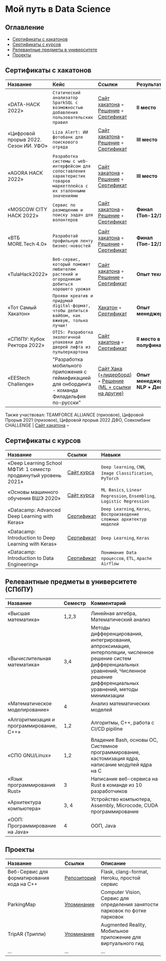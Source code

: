 # Мой путь в Data Science

## Оглавление
- [Сертификаты с хакатонов](#Сертификаты-с-хакатонов)
- [Сертификаты с курсов](#Сертификаты-с-курсов)
- [Релевантные предметы в университете](#Релевантные-предметы-в-университете)
- [Проекты](#Проекты)

## Сертификаты с хакатонов

<!-- Table -->
| Название | Кейс | Ссылки | Результат | Навыки |
| :--- | :--- | :--- | :--- | :--- |
| «DATA-HACK 2022» | `Статический анализатор SparkSQL с возможностью добавления пользовательских правил` | [Сайт хакатона](https://data-hack.ru/) ◦ [Решение](https://github.com/IPROSpark/SwisSQL) ◦ [Сертификат](Hackathons/2022-DATA-HACK.pdf) | **II место** | `PySpark`, `argparse`, `sqlglot`, `sqlfluff`, `sqlcheck`,  `lark`  |
| «Цифровой прорыв 2022. Сезон ИИ. УФО» | `Liza Alert: ИИ фотобанк для поискового отряда` | [Сайт хакатона](https://www.hacks-ai.ru/hackathons/757119) ◦ [Решение](https://github.com/i-pro-lizaalert/ml-torch-fastapi) ◦ [Сертификат](Hackathons/2022-ЦИФРОВОЙ-ПРОРЫВ-УФО.pdf) | **III место** | `PyTorch`, `Resnet34`, `CV`, `Multilabel`, `FastAPI` |
| «AGORA HACK 2022» | `Разработка системы с web-интерфейсом для сопоставления характеристик товаров маркетплейса с их эталонными значениями` | [Сайт хакатона](https://hackathon.agora.ru/) ◦ [Решение](https://github.com/agora-i-plow/backend) ◦ [Сертификат](Hackathons/2022-AGORA-HACK.pdf) | **III место** | `FastAPI`, `MongoDB`, `PostgreSQL`, `Docker`, `NLP preprocessing` |
| «MOSCOW CITY HACK 2022» | `Сервис по размещению и поиску задач для волонтеров` | [Сайт хакатона](https://moscityhack2022.innoagency.ru/) ◦ [Решение](https://github.com/pow-development/powmobile) ◦ [Сертификат](Hackathons/2022-MOSCOW-CITY-HACK.pdf) | **Финал (Топ-12/100+)** | `Flutter/Dart` |
| «ВТБ MORE.Tech 4.0» | `Разработай профильную ленту бизнес-новостей` | [Сайт хакатона](https://moretech.vtb.ru/) ◦ [Решение](https://github.com/LambdaVTB/nlp-workbench) ◦ [Сертификат](Hackathons/2022-MORE-TECH-4.0.pdf) | **Финал (Топ-12/100+)** | `Data mining`, `TF-IDF`, `feedparser`, `NLP preprocessing` |
| «TulaHack2022» | `Веб-сервис, который поможет любителям растений и огородникам добиться хорошего урожая` | [Сайт хакатона](https://tulsu.ru/news/all/10747) ◦ [Решение](https://github.com/Aloe-Vera-Development/aloevera.thevladoss.site) ◦ [Сертификат](Hackathons/2022-TULAHACK.pdf) | **Опыт техлида** | `Web` |
| «Тот Самый Хакатон» | `Прояви креатив и придумай digital-формат, чтобы делиться вайбом, как вживую, только лучше!` | [Хакатон](https://vk.com/wall-118561539_1974) ◦ [Сертификат](Hackathons/2022-ТОТ-САМЫЙ-ХАКАТОН.pdf) | **Опыт менеджера** | `Dart\Flutter`, `Питч-презентация` |
| «СПбПУ: Кубок Ректора 2022» | `OTIS: Разработка экологичной упаковки для дверей лифта из пульперкартона` | [Сайт хакатона](https://rectors-cup.spbstu.ru/) ◦ [Сертификат](Hackathons/2022-КУБОК-РЕКТОРА-OTIS.pdf) | **II место в полуфинале** | `Аналитика `|
| «EEStech Challenge» | "Разработка мобильного приложения с геймификацией для онбординга - команда Филадельфия по-русски" | [Сайт Хака (+лидерборд)](https://codenrock.com/contests/hackathon-eestech-challenge#/info) ◦ [Решение (ML + ссылки на другие)](https://github.com/philadelphia-rus/znayu-ai) | **Опыт менеджера + NLP + Деплой** | `NLP`, `Семантический поиск`, `Fine-tuning OpenAI`, `Интеграция API OpenAI в приложение` | 

Также участвовал: TEAMFORCE ALLIANCE (призовое), Цифровой Прорыв 2021 (призовое), Цифровой прорыв 2022 ДФО, Совкомбанк CHALLENGE |  [Сайт хакатона](https://rectors-cup.spbstu.ru/) ◦ 

## Сертификаты с курсов

<!-- Table -->
| Название | Ссылки | Навыки |
| :--- | :--- | :--- |
| «Deep Learning School МФТИ: 1 семестр продвинутый уровень 2021» | [Сайт курса](https://dls.samcs.ru/) | `Deep learning`, `CNN`, `Image Classification`, `PyTorch` |
| «Основы машинного обучения ВШЭ 2020» | [Сайт курса](https://openedu.ru/course/hse/INTRML/?session=fall_2020) | `ML Basics`, `Linear Regression`, `Ensembling`, `Logistic Regression`|
| «Datacamp: Advanced Deep Learning with Keras» | [Сертификат](Courses/Advanced%20Deep%20Learning%20with%20Keras.pdf) |  `Deep Learning`, `Keras`, `Воспроизведение сложных архитектур моделей` |
| «Datacamp: Introduction to Deep Learning with Keras» | [Сертификат](Courses/Introduction%20to%20Deep%20Learning%20with%20Keras.pdf) |  `Deep Learning`, `Keras` |
| «Datacamp: Introduction to Data Engineering»| [Сертификат](Courses/Introduction%20to%20Data%20Engineering.pdf) | `Понимание Data процессов`, `ETL`, `Apache Airflow` |

## Релевантные предметы в университете (СПбПУ)

<!-- Table -->
| Название | Семестр | Комментарий |
| :--- | :--- | :--- |
| | | |
| «Высшая математика» | 1,2,3 | Линейная алгебра, Математический анализ |
| «Вычислительная математика» | 3,4 | Методы дифференцирования, интегрирования, аппроксимация, интерполяции, численное решение систем дифференциальных уравнений, Численное решение дифференциальных уравнений, методы минимизации |
| «Математическое моделирование» | 4 | Анализ математических моделей |
| | | |
| «Алгоритмизация и программирование, C++» | 1,2 | Алгоритмы, C++, работа с CI/CD pipiline |
| «СПО GNU/Linux» | 1,2 | Владение Bash, основы ОС, Системное программирование, кастомизация ядра, написание модулей ядра на C |
| «Язык программирования Rust»| 3 | Написание веб-сервиса на Rust в команде из 10 разработчиков |
| «Архитектура компьютера» | 3, 4 | Устройство компьютера, Assembly, Microcode, CUDA программирование |
| «ООП: Программирование на Java» | 4 | ООП, Java |


## Проекты

<!-- Table -->
| Название | Ссылки | Описание |
| :--- | :--- | :--- |
| Веб-Сервис для форматирования кода на C++ | [Репозиторий](https://github.com/Quakumei/zharko-formatter/issues) | Flask, clang-format, Heroku, простой сервис |
| ParkingMap | [Упоминание](https://vk.com/yours_startup?w=wall-215444994_9) | Computer Vision, Сервис для определения занятости парковок по фотке парковок |
| TripAR (Триппи) | [Упоминание](https://vk.com/yours_startup?w=wall-215444994_9) | Augmented Reality, Мобильное приложение для виртуального гид |
| ... | ... | ... |
